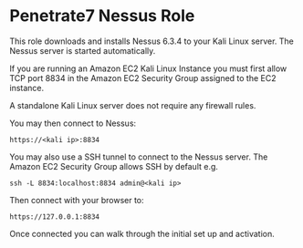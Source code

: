 Penetrate7 Nessus Role
==================

This role downloads and installs Nessus 6.3.4 to your Kali Linux server.
The Nessus server is started automatically.

If you are running an Amazon EC2 Kali Linux Instance you must first allow TCP
port 8834 in the Amazon EC2 Security Group assigned to the EC2 instance.

A standalone Kali Linux server does not require any firewall rules.

You may then connect to Nessus:

    https://<kali ip>:8834

You may also use a SSH tunnel to connect to the Nessus server. The Amazon EC2
Security Group allows SSH by default e.g.

    ssh -L 8834:localhost:8834 admin@<kali ip>

Then connect with your browser to:

    https://127.0.0.1:8834

Once connected you can walk through the initial set up and activation.
